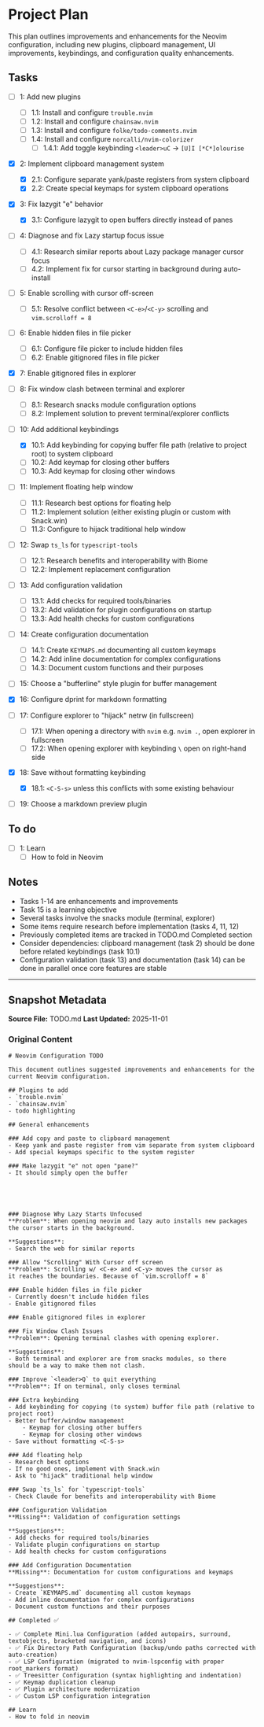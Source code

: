 # Project Plan

This plan outlines improvements and enhancements for the Neovim configuration,
including new plugins, clipboard management, UI improvements, keybindings, and
configuration quality enhancements.

## Tasks

- [ ] 1: Add new plugins
  - [ ] 1.1: Install and configure `trouble.nvim`
  - [ ] 1.2: Install and configure `chainsaw.nvim`
  - [ ] 1.3: Install and configure `folke/todo-comments.nvim`
  - [ ] 1.4: Install and configure `norcalli/nvim-colorizer`
    - [ ] 1.4.1: Add toggle keybinding `<leader>uC` -> `[U]I [*C*]olourise`

- [x] 2: Implement clipboard management system
  - [x] 2.1: Configure separate yank/paste registers from system clipboard
  - [x] 2.2: Create special keymaps for system clipboard operations

- [x] 3: Fix lazygit "e" behavior
  - [x] 3.1: Configure lazygit to open buffers directly instead of panes

- [ ] 4: Diagnose and fix Lazy startup focus issue
  - [ ] 4.1: Research similar reports about Lazy package manager cursor focus
  - [ ] 4.2: Implement fix for cursor starting in background during auto-install

- [ ] 5: Enable scrolling with cursor off-screen
  - [ ] 5.1: Resolve conflict between `<C-e>`/`<C-y>` scrolling and
        `vim.scrolloff = 8`

- [ ] 6: Enable hidden files in file picker
  - [ ] 6.1: Configure file picker to include hidden files
  - [ ] 6.2: Enable gitignored files in file picker

- [x] 7: Enable gitignored files in explorer

- [ ] 8: Fix window clash between terminal and explorer
  - [ ] 8.1: Research snacks module configuration options
  - [ ] 8.2: Implement solution to prevent terminal/explorer conflicts

- [ ] 10: Add additional keybindings
  - [x] 10.1: Add keybinding for copying buffer file path (relative to project
        root) to system clipboard
  - [ ] 10.2: Add keymap for closing other buffers
  - [ ] 10.3: Add keymap for closing other windows

- [ ] 11: Implement floating help window
  - [ ] 11.1: Research best options for floating help
  - [ ] 11.2: Implement solution (either existing plugin or custom with
        Snack.win)
  - [ ] 11.3: Configure to hijack traditional help window

- [ ] 12: Swap `ts_ls` for `typescript-tools`
  - [ ] 12.1: Research benefits and interoperability with Biome
  - [ ] 12.2: Implement replacement configuration

- [ ] 13: Add configuration validation
  - [ ] 13.1: Add checks for required tools/binaries
  - [ ] 13.2: Add validation for plugin configurations on startup
  - [ ] 13.3: Add health checks for custom configurations

- [ ] 14: Create configuration documentation
  - [ ] 14.1: Create `KEYMAPS.md` documenting all custom keymaps
  - [ ] 14.2: Add inline documentation for complex configurations
  - [ ] 14.3: Document custom functions and their purposes

- [ ] 15: Choose a "bufferline" style plugin for buffer management

- [x] 16: Configure dprint for markdown formatting

- [ ] 17: Configure explorer to "hijack" netrw (in fullscreen)
  - [ ] 17.1: When opening a directory with `nvim` e.g. `nvim .`, open explorer
        in fullscreen
  - [ ] 17.2: When opening explorer with keybinding `\` open on right-hand side

- [x] 18: Save without formatting keybinding
  - [x] 18.1: `<C-S-s>` unless this conflicts with some existing behaviour

- [ ] 19: Choose a markdown preview plugin

## To do

- [ ] 1: Learn
  - [ ] How to fold in Neovim

## Notes

- Tasks 1-14 are enhancements and improvements
- Task 15 is a learning objective
- Several tasks involve the snacks module (terminal, explorer)
- Some items require research before implementation (tasks 4, 11, 12)
- Previously completed items are tracked in TODO.md Completed section
- Consider dependencies: clipboard management (task 2) should be done before
  related keybindings (task 10.1)
- Configuration validation (task 13) and documentation (task 14) can be done in
  parallel once core features are stable

---

<!-- SNAPSHOT: DO NOT EDIT BELOW THIS LINE -->

## Snapshot Metadata

**Source File:** TODO.md **Last Updated:** 2025-11-01

### Original Content

```
# Neovim Configuration TODO

This document outlines suggested improvements and enhancements for the current Neovim configuration.

## Plugins to add
- `trouble.nvim`
- `chainsaw.nvim`
- todo highlighting

## General enhancements

### Add copy and paste to clipboard management
- Keep yank and paste register from vim separate from system clipboard
- Add special keymaps specific to the system register

### Make lazygit "e" not open "pane?"
- It should simply open the buffer





### Diagnose Why Lazy Starts Unfocused
**Problem**: When opening neovim and lazy auto installs new packages
the cursor starts in the background.

**Suggestions**:
- Search the web for similar reports

### Allow "Scrolling" With Cursor off screen
**Problem**: Scrolling w/ <C-e> and <C-y> moves the cursor as
it reaches the boundaries. Because of `vim.scrolloff = 8`

### Enable hidden files in file picker
- Currently doesn't include hidden files
- Enable gitignored files

### Enable gitignored files in explorer

### Fix Window Clash Issues
**Problem**: Opening terminal clashes with opening explorer.

**Suggestions**:
- Both terminal and explorer are from snacks modules, so there
should be a way to make them not clash.

### Improve `<leader>Q` to quit everything
**Problem**: If on terminal, only closes terminal

### Extra keybinding
- Add keybinding for copying (to system) buffer file path (relative to project root)
- Better buffer/window management
    - Keymap for closing other buffers
    - Keymap for closing other windows
- Save without formatting <C-S-s>

### Add floating help
- Research best options
- If no good ones, implement with Snack.win
- Ask to "hijack" traditional help window

### Swap `ts_ls` for `typescript-tools`
- Check Claude for benefits and interoperability with Biome

### Configuration Validation
**Missing**: Validation of configuration settings

**Suggestions**:
- Add checks for required tools/binaries
- Validate plugin configurations on startup
- Add health checks for custom configurations

### Add Configuration Documentation
**Missing**: Documentation for custom configurations and keymaps

**Suggestions**:
- Create `KEYMAPS.md` documenting all custom keymaps
- Add inline documentation for complex configurations
- Document custom functions and their purposes

## Completed ✅

- ✅ Complete Mini.lua Configuration (added autopairs, surround, textobjects, bracketed navigation, and icons)
- ✅ Fix Directory Path Configuration (backup/undo paths corrected with auto-creation)
- ✅ LSP Configuration (migrated to nvim-lspconfig with proper root_markers format)
- ✅ Treesitter Configuration (syntax highlighting and indentation)
- ✅ Keymap duplication cleanup
- ✅ Plugin architecture modernization
- ✅ Custom LSP configuration integration

## Learn
- How to fold in neovim
```
